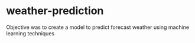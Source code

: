 # weather-prediction
Objective was to create a model to predict forecast weather using machine learning techniques
